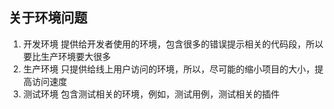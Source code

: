 ## 关于环境问题
1. 开发环境
    提供给开发者使用的环境，包含很多的错误提示相关的代码段，所以要比生产环境要大很多
2. 生产环境
    只提供给线上用户访问的环境，所以，尽可能的缩小项目的大小，提高访问速度
3. 测试环境
    包含测试相关的环境，例如，测试用例，测试相关的插件